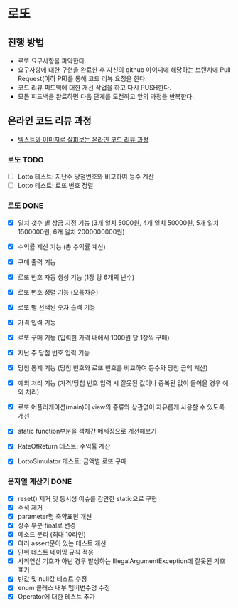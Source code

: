 # 로또
## 진행 방법
* 로또 요구사항을 파악한다.
* 요구사항에 대한 구현을 완료한 후 자신의 github 아이디에 해당하는 브랜치에 Pull Request(이하 PR)를 통해 코드 리뷰 요청을 한다.
* 코드 리뷰 피드백에 대한 개선 작업을 하고 다시 PUSH한다.
* 모든 피드백을 완료하면 다음 단계를 도전하고 앞의 과정을 반복한다.

## 온라인 코드 리뷰 과정
* [텍스트와 이미지로 살펴보는 온라인 코드 리뷰 과정](https://github.com/next-step/nextstep-docs/tree/master/codereview)

### 로또 TODO
- [ ] Lotto 테스트: 지난주 당첨번호와 비교하여 등수 계산
- [ ] Lotto 테스트: 로또 번호 정렬

### 로또 DONE
- [X] 일치 갯수 별 상금 지정 기능 (3개 일치 5000원, 4개 일치 50000원, 5개 일치 1500000원, 6개 일치 2000000000원)
- [X] 수익률 계산 기능 (총 수익률 계산)
- [X] 구매 출력 기능
- [X] 로또 번호 자동 생성 기능 (1장 당 6개의 난수)
- [X] 로또 번호 정렬 기능 (오름차순)
- [X] 로또 별 선택된 숫자 출력 기능
- [X] 가격 입력 기능
- [X] 로또 구매 기능 (입력한 가격 내에서 1000원 당 1장씩 구매)
- [X] 지난 주 당첨 번호 입력 기능
- [X] 당첨 통계 기능 (당첨 번호와 로또 번호를 비교하여 등수와 당첨 금액 계산)
- [X] 예외 처리 기능 (가격/당첨 번호 입력 시 잘못된 값이나 중복된 값이 들어올 경우 예외 처리)
- [X] 로또 어플리케이션(main)이 view의 종류와 상관없이 자유롭게 사용할 수 있도록 개선
- [X] static function부분을 객체간 메세징으로 개선해보기
- [X] RateOfReturn 테스트: 수익률 계산
- [X] LottoSimulator 테스트: 금액별 로또 구매


### 문자열 계산기 DONE
 - [X] reset() 제거 및 동시성 이슈를 감안한 static으로 구현
  - [X] 주석 제거
  - [X] parameter명 축약표현 개선
  - [X] 상수 부분 final로 변경
  - [X] 메소드 분리 (최대 10라인)
  - [X] 여러 assert문이 있는 테스트 개선
  - [X] 단위 테스트 네이밍 규칙 적용
  - [X] 사칙연산 기호가 아닌 경우 발생하는 IllegalArgumentException에 잘못된 기호 표기
  - [X] 빈값 및 null값 테스트 수정
  - [X] enum 클래스 내부 멤버변수명 수정
  - [X] Operator에 대한 테스트 추가
